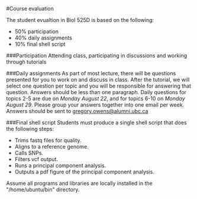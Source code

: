 #Course evaluation

The student evualtion in Biol 525D is based on the following:
* 50% participation
* 40% daily assignments
* 10% final shell script

###Participation
Attending class, participating in discussions and working through tutorials

###Daily assignments
As part of most lecture, there will be questions presented for you to work on and discuss in class. 
After the tutorial, we will select one question per topic and you will be responsible for answering that question. 
Answers should be less than one paragraph. 
Daily questions for topics 2-5 are due on _Monday August 22_, and for topics 6-10 on _Monday August 29_.
Please group your answers together into one email per week.
Answers should be sent to gregory.owens@alumni.ubc.ca

###Final shell script
Students must produce a single shell script that does the following steps:
* Trims fastq files for quality.
* Aligns to a reference genome.
* Calls SNPs.
* Filters vcf output.
* Runs a principal component analysis.
* Outputs a pdf figure of the principal component analysis. 

Assume all programs and libraries are locally installed in the "/home/ubuntu/bin" directory.
